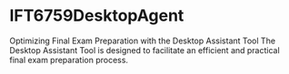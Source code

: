 # IFT6759DesktopAgent
Optimizing Final Exam Preparation with the Desktop Assistant Tool  The Desktop Assistant Tool is designed to facilitate an efficient and practical final exam preparation process. 
